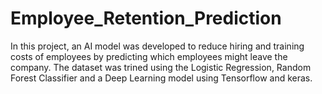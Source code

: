 # Employee_Retention_Prediction

In this project, an AI model was developed to reduce hiring and training costs of employees by predicting which employees might leave the company. The dataset was trined using the Logistic Regression, Random Forest Classifier and a Deep Learning model using Tensorflow and keras.
